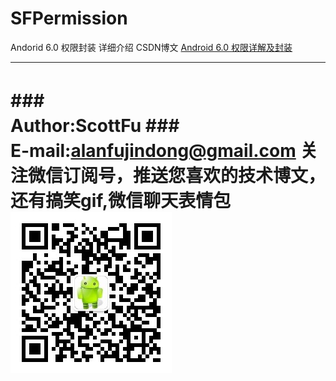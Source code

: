 # SFPermission
Andorid 6.0 权限封装
详细介绍 CSDN博文 [Android 6.0 权限详解及封装](http://blog.csdn.net/qq_22797039/article/details/53979037)

****
###　　　　　　　　　　　　Author:ScottFu
###　　　　　　　　　 E-mail:alanfujindong@gmail.com
关注微信订阅号，推送您喜欢的技术博文，还有搞笑gif,微信聊天表情包
![关注微信订阅号](https://github.com/ScottFJD/SFPermission/raw/master/logo/20161226090130556.jpg)
===========================

